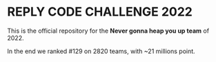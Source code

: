 # REPLY CODE CHALLENGE 2022

This is the official repository for the **Never gonna heap you up team** of 2022.

In the end we ranked #129 on 2820 teams, with ~21 millions point.